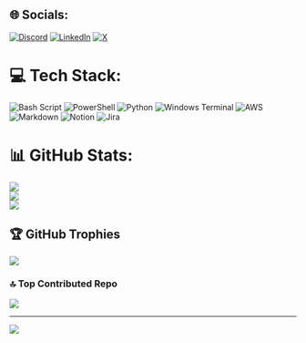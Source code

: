 
## 🌐 Socials:
[![Discord](https://img.shields.io/badge/Discord-%237289DA.svg?logo=discord&logoColor=white)](https://discord.gg/ankitk323) [![LinkedIn](https://img.shields.io/badge/LinkedIn-%230077B5.svg?logo=linkedin&logoColor=white)](https://linkedin.com/in/ankitk323) [![X](https://img.shields.io/badge/X-black.svg?logo=X&logoColor=white)](https://x.com/ankitk323) 

# 💻 Tech Stack:
![Bash Script](https://img.shields.io/badge/bash_script-%23121011.svg?style=for-the-badge&logo=gnu-bash&logoColor=white) ![PowerShell](https://img.shields.io/badge/PowerShell-%235391FE.svg?style=for-the-badge&logo=powershell&logoColor=white) ![Python](https://img.shields.io/badge/python-3670A0?style=for-the-badge&logo=python&logoColor=ffdd54) ![Windows Terminal](https://img.shields.io/badge/Windows%20Terminal-%234D4D4D.svg?style=for-the-badge&logo=windows-terminal&logoColor=white) ![AWS](https://img.shields.io/badge/AWS-%23FF9900.svg?style=for-the-badge&logo=amazon-aws&logoColor=white) ![Markdown](https://img.shields.io/badge/markdown-%23000000.svg?style=for-the-badge&logo=markdown&logoColor=white) ![Notion](https://img.shields.io/badge/Notion-%23000000.svg?style=for-the-badge&logo=notion&logoColor=white) ![Jira](https://img.shields.io/badge/jira-%230A0FFF.svg?style=for-the-badge&logo=jira&logoColor=white)
# 📊 GitHub Stats:
![](https://github-readme-stats.vercel.app/api?username=ankitk323&theme=dark&hide_border=false&include_all_commits=true&count_private=false)<br/>
![](https://github-readme-streak-stats.herokuapp.com/?user=ankitk323&theme=dark&hide_border=false)<br/>
![](https://github-readme-stats.vercel.app/api/top-langs/?username=ankitk323&theme=dark&hide_border=false&include_all_commits=true&count_private=false&layout=compact)

## 🏆 GitHub Trophies
![](https://github-profile-trophy.vercel.app/?username=ankitk323&theme=radical&no-frame=false&no-bg=true&margin-w=4)

### 🔝 Top Contributed Repo
![](https://github-contributor-stats.vercel.app/api?username=ankitk323&limit=5&theme=dark&combine_all_yearly_contributions=true)

---
[![](https://visitcount.itsvg.in/api?id=ankitk323&icon=0&color=0)](https://visitcount.itsvg.in)

<!-- Proudly created with GPRM ( https://gprm.itsvg.in ) -->
